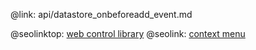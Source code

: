 @link: api/datastore_onbeforeadd_event.md

@seolinktop: [web control library](https://webix.com)
@seolink: [context menu](https://webix.com/widget/contextmenu/)